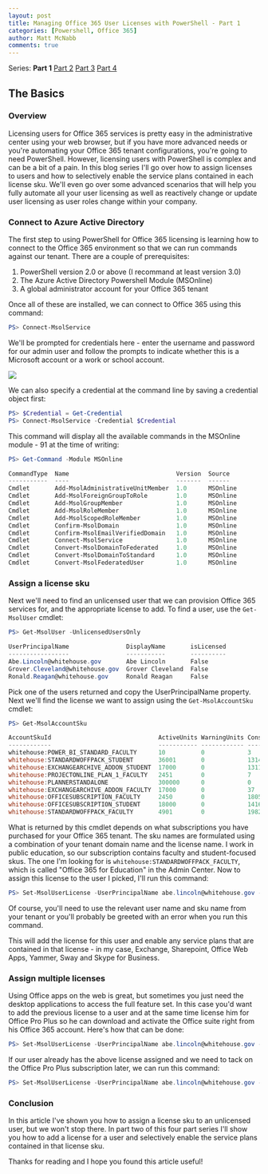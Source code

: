 ```yaml
---
layout: post
title: Managing Office 365 User Licenses with PowerShell - Part 1
categories: [Powershell, Office 365]
author: Matt McNabb
comments: true
---
```


[Part1]: /Office-365-Licensing_1
[Part2]: /Office-365-Licensing_2
[Part3]: /Office-365-Licensing_3
[Part4]: /Office-365-Licensing_4
[Login]: /assets/media/ConnectMsolServiceCredPrompt.png

Series: **Part 1** [Part 2][Part2] [Part 3][Part3] [Part 4][Part4]

## The Basics

### Overview
Licensing users for Office 365 services is pretty easy in the administrative center using your web browser, but if you have more advanced needs or you're automating your Office 365 tenant configurations, you're going to need PowerShell. However, licensing users with PowerShell is complex and can be a bit of a pain. In this blog series I'll go over how to assign licenses to users and how to selectively enable the service plans contained in each license sku. We'll even go over some advanced scenarios that will help you fully automate all your user licensing as well as reactively change or update user licensing as user roles change within your company.

### Connect to Azure Active Directory
The first step to using PowerShell for Office 365 licensing is learning how to connect to the Office 365 environment so that we can run commands against our tenant. There are a couple of prerequisites:

1. PowerShell version 2.0 or above (I recommand at least version 3.0)
2. The Azure Active Directory Powershell Module (MSOnline)
3. A global administrator account for your Office 365 tenant

Once all of these are installed, we can connect to Office 365 using this command:

```powershell
PS> Connect-MsolService
```

We'll be prompted for credentials here - enter the username and password for our admin user and follow the prompts to indicate whether this is a Microsoft account or a work or school account.

![][Login]

We can also specify a credential at the command line by saving a credential object first:

```powershell
PS> $Credential = Get-Credential
PS> Connect-MsolService -Credential $Credential
```

This command will display all the available commands in the MSOnline module - 91 at the time of writing:

```powershell
PS> Get-Command -Module MSOnline

CommandType  Name                              Version  Source
-----------  ----                              -------  ------
Cmdlet       Add-MsolAdministrativeUnitMember  1.0      MSOnline
Cmdlet       Add-MsolForeignGroupToRole        1.0      MSOnline
Cmdlet       Add-MsolGroupMember               1.0      MSOnline
Cmdlet       Add-MsolRoleMember                1.0      MSOnline
Cmdlet       Add-MsolScopedRoleMember          1.0      MSOnline
Cmdlet       Confirm-MsolDomain                1.0      MSOnline
Cmdlet       Confirm-MsolEmailVerifiedDomain   1.0      MSOnline
Cmdlet       Connect-MsolService               1.0      MSOnline
Cmdlet       Convert-MsolDomainToFederated     1.0      MSOnline
Cmdlet       Convert-MsolDomainToStandard      1.0      MSOnline
Cmdlet       Convert-MsolFederatedUser         1.0      MSOnline
```

### Assign a license sku
Next we'll need to find an unlicensed user that we can provision Office 365 services for, and the appropriate license to add. To find a user, use the `Get-MsolUser` cmdlet:

```powershell
PS> Get-MsolUser -UnlicensedUsersOnly

UserPrincipalName                DisplayName       isLicensed
-----------------                -----------       ----------
Abe.Lincoln@whitehouse.gov       Abe Lincoln       False
Grover.Cleveland@whitehouse.gov  Grover Cleveland  False
Ronald.Reagan@whitehouse.gov     Ronald Reagan     False
```

Pick one of the users returned and copy the UserPrincipalName property. Next we'll find the license we want to assign using the `Get-MsolAccountSku` cmdlet:

```powershell
PS> Get-MsolAccountSku

AccountSkuId                              ActiveUnits WarningUnits ConsumedUnits
------------                              ----------- ------------ -------------
whitehouse:POWER_BI_STANDARD_FACULTY      10          0            3
whitehouse:STANDARDWOFFPACK_STUDENT       36001       0            1314
whitehouse:EXCHANGEARCHIVE_ADDON_STUDENT  17000       0            1311
whitehouse:PROJECTONLINE_PLAN_1_FACULTY   2451        0            7
whitehouse:PLANNERSTANDALONE              300000      0            0
whitehouse:EXCHANGEARCHIVE_ADDON_FACULTY  17000       0            37
whitehouse:OFFICESUBSCRIPTION_FACULTY     2450        0            1805
whitehouse:OFFICESUBSCRIPTION_STUDENT     18000       0            14165
whitehouse:STANDARDWOFFPACK_FACULTY       4901        0            1982
```

What is returned by this cmdlet depends on what subscriptions you have purchased for your Office 365 tenant. The sku names are formulated using a combination of your tenant domain name and the license name. I work in public education, so our subscription contains faculty and student-focused skus. The one I'm looking for is `whitehouse:STANDARDWOFFPACK_FACULTY`, which is called "Office 365 for Education" in the Admin Center. Now to assign this license to the user I picked, I'll run this command:

```powershell
PS> Set-MsolUserLicense -UserPrincipalName abe.lincoln@whitehouse.gov -AddLicenses whitehouse:STANDARDWOFFPACK_FACULTY
```

Of course, you'll need to use the relevant user name and sku name from your tenant or you'll probably be greeted with an error when you run this command.

This will add the license for this user and enable any service plans that are contained in that license - in my case, Exchange, Sharepoint, Office Web Apps, Yammer, Sway and Skype for Business.

### Assign multiple licenses

Using Office apps on the web is great, but sometimes you just need the desktop applications to access the full feature set. In this case you'd want to add the previous license to a user and at the same time license him for Office Pro Plus so he can download and activate the Office suite right from his Office 365 account. Here's how that can be done:

```powershell
PS> Set-MsolUserLicense -UserPrincipalName abe.lincoln@whitehouse.gov -AddLicenses whitehouse:STANDARDWOFFPACK_FACULTY, whitehouse:OFFICESUBSCRIPTION_FACULTY
```

If our user already has the above license assigned and we need to tack on the Office Pro Plus subscription later, we can run this command:

```powershell
PS> Set-MsolUserLicense -UserPrincipalName abe.lincoln@whitehouse.gov -AddLicenses whitehouse:OFFICESUBSCRIPTION_FACULTY
```

### Conclusion
In this article I've shown you how to assign a license sku to an unlicensed user, but we won't stop there. In part two of this four part series I'll show you how to add a license for a user and selectively enable the service plans contained in that license sku.

Thanks for reading and I hope you found this article useful!
